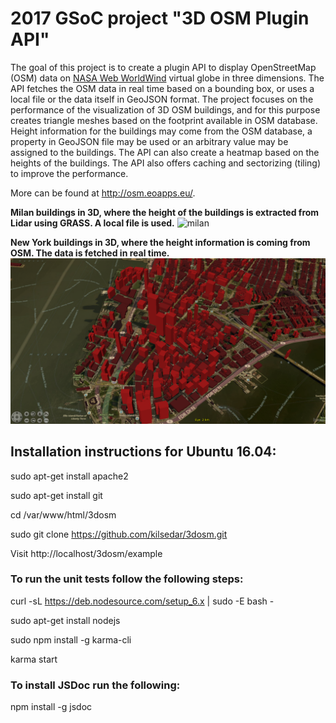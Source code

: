 # 2017 GSoC project "3D OSM Plugin API"

The goal of this project is to create a plugin API to display OpenStreetMap (OSM) data on <a href="https://github.com/NASAWorldWind/WebWorldWind" target="_blank">NASA Web WorldWind</a> virtual globe in three dimensions. The API fetches the OSM data in real time based on a bounding box, or uses a local file or the data itself in GeoJSON format. The project focuses on the performance of the visualization of 3D OSM buildings, and for this purpose creates triangle meshes based on the footprint available in OSM database. Height information for the buildings may come from the OSM database, a property in GeoJSON file may be used or an arbitrary value may be assigned to the buildings. The API can also create a heatmap based on the heights of the buildings. The API also offers caching and sectorizing (tiling) to improve the performance.

More can be found at <a href="http://osm.eoapps.eu/" target="_blank">http://osm.eoapps.eu/</a>.

<b>Milan buildings in 3D, where the height of the buildings is extracted from Lidar using GRASS. A local file is used.</b>
![milan](example/screenshots/milan.png)

<b>New York buildings in 3D, where the height information is coming from OSM. The data is fetched in real time.</b>
![newYork](example/screenshots/newYork_2.png)

## Installation instructions for Ubuntu 16.04:

sudo apt-get install apache2

sudo apt-get install git

cd /var/www/html/3dosm

sudo git clone https://github.com/kilsedar/3dosm.git

Visit http://localhost/3dosm/example

### To run the unit tests follow the following steps:

curl -sL https://deb.nodesource.com/setup_6.x | sudo -E bash -

sudo apt-get install nodejs

sudo npm install -g karma-cli

karma start

### To install JSDoc run the following:

npm install -g jsdoc
